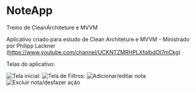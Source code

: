 # NoteApp
Treino de CleanArchiteture e MVVM

Aplicativo criado para estudo de Clean Architeture e MVVM - Ministrado por Philipp Lackner (https://www.youtube.com/channel/UCKNTZMRHPLXfqlbdOI7mCkg)

Telas do aplicativo:

![Tela inicial:](https://i.imgur.com/WHFMwrm.png)
![Tela de Filtros:](https://i.imgur.com/qHNufr4.png)
![Adicionar/editar nota](https://i.imgur.com/t5Tczjt.png)
![Excluir nota/desfazer ação](https://i.imgur.com/sAvBVxx.png)
